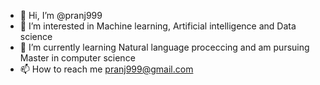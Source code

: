 - 👋 Hi, I’m @pranj999
- 👀 I’m interested in Machine learning, Artificial intelligence and Data science
- 🌱 I’m currently learning Natural language proceccing and am pursuing Master in computer science
- 📫 How to reach me pranj999@gmail.com

<!---
pranj999/pranj999 is a ✨ special ✨ repository because its `README.md` (this file) appears on your GitHub profile.
You can click the Preview link to take a look at your changes.
--->
